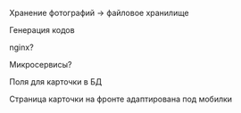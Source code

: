 Хранение фотографий -> файловое хранилище

Генерация кодов

nginx?

Микросервисы?

Поля для карточки в БД

Страница карточки на фронте адаптирована под мобилки

